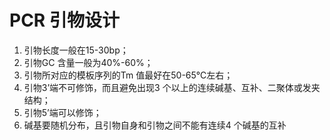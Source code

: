 # PCR 引物设计
1. 引物长度一般在15-30bp；
2. 引物GC 含量一般为40%-60%；
3. 引物所对应的模板序列的Tm 值最好在50-65℃左右；
4. 引物3’端不可修饰，而且避免出现3 个以上的连续碱基、互补、二聚体或发夹结构；
5. 引物5’端可以修饰；
6. 碱基要随机分布，且引物自身和引物之间不能有连续4 个碱基的互补